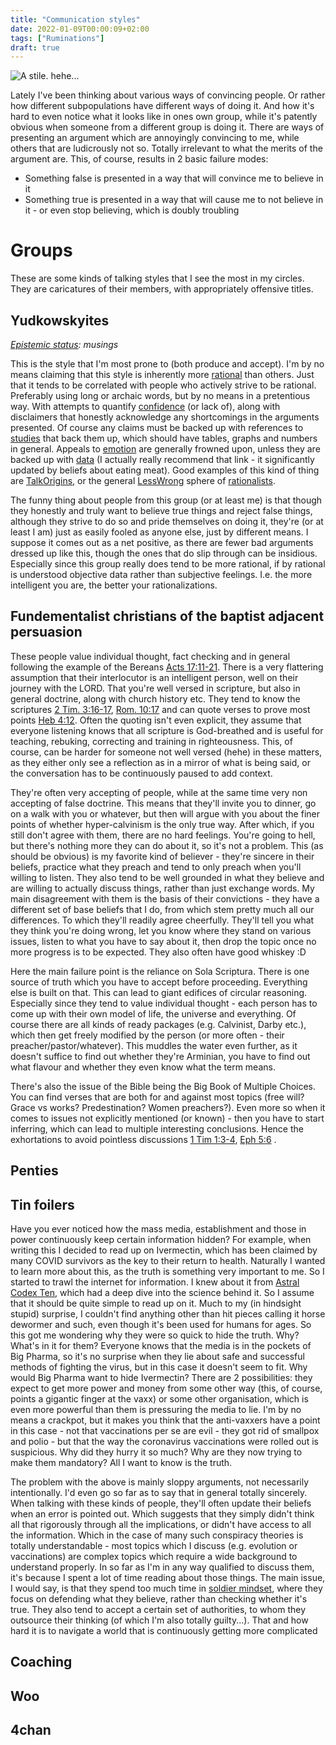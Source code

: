 ```yaml
---
title: "Communication styles"
date: 2022-01-09T00:00:09+02:00
tags: ["Ruminations"]
draft: true
---
```


![A stile. hehe...](https://upload.wikimedia.org/wikipedia/commons/thumb/4/48/Ladder_stile_Snowdonia.jpg/1024px-Ladder_stile_Snowdonia.jpg)

Lately I've been thinking about various ways of convincing people. Or rather how different subpopulations have different ways of doing it. And how it's hard to even notice what it looks like in ones own group, while it's patently obvious when someone from a different group is doing it. There are ways of presenting an argument which are annoyingly convincing to me, while others that are ludicrously not so. Totally irrelevant to what the merits of the argument are. This, of course, results in 2 basic failure modes:
 * Something false is presented in a way that will convince me to believe in it
 * Something true is presented in a way that will cause me to not believe in it - or even stop believing, which is doubly troubling

# Groups

These are some kinds of talking styles that I see the most in my circles. They are caricatures of their members, with appropriately offensive titles.

## Yudkowskyites
*[Epistemic status](https://v5.chriskrycho.com/journal/epistemic-status/): musings*

This is the style that I'm most prone to (both produce and accept). I'm by no means claiming that this style is inherently more [rational](https://www.lesswrong.com/rationality) than others. Just that it tends to be correlated with people who actively strive to be rational. Preferably using long or archaic words, but by no means in a pretentious way. With attempts to quantify [confidence](https://www.lesswrong.com/s/TQW9brvXJ5Fajorr4/p/GrtbTAPfkJa4D6jjH) (or lack of), along with disclaimers that honestly acknowledge any shortcomings in the arguments presented. Of course any claims must be backed up with references to [studies](https://www.lesswrong.com/s/BQBqPowfxjvoee8jw/p/ythFNoiAotjvuEGkg) that back them up, which should have tables, graphs and numbers in general. Appeals to [emotion](https://slatestarcodex.com/2014/12/17/the-toxoplasma-of-rage/) are generally frowned upon, unless they are backed up with [data](https://slatestarcodex.com/2019/12/11/acc-is-eating-meat-a-net-harm/) (I actually really recommend that link - it significantly updated by beliefs about eating meat). Good examples of this kind of thing are [TalkOrigins](http://talkorigins.org/origins/faqs.html), or the general [LessWrong](https://www.lesswrong.com/) sphere of [rationalists](https://astralcodexten.substack.com/).

The funny thing about people from this group (or at least me) is that though they honestly and truly want to believe true things and reject false things, although they strive to do so and pride themselves on doing it, they're (or at least I am) just as easily fooled as anyone else, just by different means. I suppose it comes out as a net positive, as there are fewer bad arguments dressed up like this, though the ones that do slip through can be insidious. Especially since this group really does tend to be more rational, if by rational is understood objective data rather than subjective feelings. I.e. the more intelligent you are, the better your rationalizations.

## Fundementalist christians of the baptist adjacent persuasion

These people value individual thought, fact checking and in general following the example of the Bereans [Acts 17:11-21](https://biblehub.com/acts/17-11.htm). There is a very flattering assumption that their interlocutor is an intelligent person, well on their journey with the LORD. That you're well versed in scripture, but also in general doctrine, along with church history etc. They tend to know the scriptures [2 Tim. 3:16-17](https://www.biblegateway.com/passage/?search=2%20Timothy%203%3A16-17&version=NIV), [Rom. 10:17](https://www.biblegateway.com/passage/?search=Romans%2010%3A17&version=NIV) and can quote verses to prove most points [Heb 4:12](https://www.biblegateway.com/passage/?search=Hebrews%204%3A12&version=NIV). Often the quoting isn't even explicit, they assume that everyone listening knows that all scripture is God-breathed and is useful for teaching, rebuking, correcting and training in righteousness. This, of course, can be harder for someone not well versed (hehe) in these matters, as they either only see a reflection as in a mirror of what is being said, or the conversation has to be continuously paused to add context.

  They're often very accepting of people, while at the same time very non accepting of false doctrine. This means that they'll invite you to dinner, go on a walk with you or whatever, but then will argue with you about the finer points of whether hyper-calvinism is the only true way. After which, if you still don't agree with them, there are no hard feelings. You're going to hell, but there's nothing more they can do about it, so it's not a problem. This (as should be obvious) is my favorite kind of believer - they're sincere in their beliefs, practice what they preach and tend to only preach when you'll willing to listen. They also tend to be well grounded in what they believe and are willing to actually discuss things, rather than just exchange words. My main disagreement with them is the basis of their convictions - they have a different set of base beliefs that I do, from which stem pretty much all our differences. To which they'll readily agree cheerfully. They'll tell you what they think you're doing wrong, let you know where they stand on various issues, listen to what you have to say about it, then drop the topic once no more progress is to be expected. They also often have good whiskey :D

  Here the main failure point is the reliance on Sola Scriptura. There is one source of truth which you have to accept before proceeding. Everything else is built on that. This can lead to giant edifices of circular reasoning. Especially since they tend to value individual thought - each person has to come up with their own model of life, the universe and everything. Of course there are all kinds of ready packages (e.g. Calvinist, Darby etc.), which then get freely modified by the person (or more often - their preacher/pastor/whatever). This muddles the water even further, as it doesn't suffice to find out whether they're Arminian, you have to find out what flavour and whether they even know what the term means.

  There's also the issue of the Bible being the Big Book of Multiple Choices. You can find verses that are both for and against most topics (free will? Grace vs works? Predestination? Women preachers?). Even more so when it comes to issues not explicitly mentioned (or known) - then you have to start inferring, which can lead to multiple interesting conclusions. Hence the exhortations to avoid pointless discussions [1 Tim 1:3-4](https://www.biblegateway.com/passage/?search=1+Timothy+1%3A3-4&version=NIV), [Eph 5:6](https://www.biblegateway.com/passage/?search=Ephesians+5%3A6&version=NIV) .

## Penties




## Tin foilers

Have you ever noticed how the mass media, establishment and those in power continuously keep certain information hidden? For example, when writing this I decided to read up on Ivermectin, which has been claimed by many COVID survivors as the key to their return to health. Naturally I wanted to learn more about this, as the truth is something very important to me. So I started to trawl the internet for information. I knew about it from [Astral Codex Ten](https://astralcodexten.substack.com/p/ivermectin-much-more-than-you-wanted), which had a deep dive into the science behind it. So I assume that it should be quite simple to read up on it. Much to my (in hindsight stupid) surprise, I couldn't find anything other than hit pieces calling it horse dewormer and such, even though it's been used for humans for ages. So this got me wondering why they were so quick to hide the truth. Why? What's in it for them? Everyone knows that the media is in the pockets of Big Pharma, so it's no surprise when they lie about safe and successful methods of fighting the virus, but in this case it doesn't seem to fit. Why would Big Pharma want to hide Ivermectin? There are 2 possibilities: they expect to get more power and money from some other way (this, of course, points a gigantic finger at the vaxx) or some other organisation, which is even more powerful than them is pressuring the media to lie. I'm by no means a crackpot, but it makes you think that the anti-vaxxers have a point in this case - not that vaccinations per se are evil - they got rid of smallpox and polio - but that the way the coronavirus vaccinations were rolled out is suspicious. Why did they hurry it so much? Why are they now trying to make them mandatory? All I want to know is the truth.

The problem with the above is mainly sloppy arguments, not necessarily intentionally. I'd even go so far as to say that in general totally sincerely. When talking with these kinds of people, they'll often update their beliefs when an error is pointed out. Which suggests that they simply didn't think all that rigorously through all the implications, or didn't have access to all the information. Which in the case of many such conspiracy theories is totally understandable - most topics which I discuss (e.g. evolution or vaccinations) are complex topics which require a wide background to understand properly. In so far as I'm in any way qualified to discuss them, it's because I spent a lot of time reading about those things. The main issue, I would say, is that they spend too much time in [soldier mindset](https://astralcodexten.substack.com/p/book-review-the-scout-mindset), where they focus on defending what they believe, rather than checking whether it's true. They also tend to accept a certain set of authorities, to whom they outsource their thinking (of which I'm also totally guilty...). That and how hard it is to navigate a world that is continuously getting more complicated

## Coaching

## Woo

## 4chan
